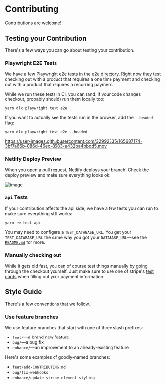 # Contributing

Contributions are welcome!

## Testing your Contribution

There's a few ways you can go about testing your contribution.

### Playwright E2E Tests

We have a few [Playwright](https://playwright.dev/) e2e tests in the [e2e directory](./e2e/e2e.spec.js).
Right now they test checking out with a product that requires a one time payment and checking out with a product that requires a recurring payment.

While we run these tests in CI, you can (and, if your code changes checkout, probably should) run them locally too:

```
yarn dlx playwright test e2e
```

If you want to actually see the tests run in the browser, add the `--headed` flag:

```
yarn dlx playwright test e2e --headed
```

https://user-images.githubusercontent.com/32992335/165687174-3bf7a66b-086d-46ec-8683-e432ba4bbdd5.mov

### Netlify Deploy Preview

When you open a pull request, Netlify deploys your branch! Check the deploy preview and make sure everything looks ok:

![image](https://user-images.githubusercontent.com/32992335/157901408-eef552f8-c6f8-49aa-b460-5075b622e983.png)

### `api` Tests

If your contribution affects the api side, we have a few tests you can run to make sure everything still works:

```
yarn rw test api
```

You may need to configure a `TEST_DATABASE_URL`.
You get your `TEST_DATABASE_URL` the same way you got your `DATABASE_URL`—see the [`README.md`](README.md) for more.

### Manually checking out

While it gets old fast, you can of course test things manually by going through the checkout yourself.
Just make sure  to use one of stripe's [test cards](https://stripe.com/docs/testing) when filling out your payment information.

## Style Guide

There's a few conventions that we follow.

### Use feature branches

We use feature branches that start with one of three slash prefixes:

- `feat/`—a brand new feature
- `bug/`—a bug fix
- `enhance/`—an improvement to an already-existing feature

Here's some examples of goodly-named branches:

- `feat/add-CONTRIBUTING.md`
- `bug/fix-webhooks`
- `enhance/update-stripe-element-styling`
